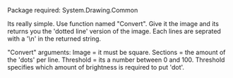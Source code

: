 Package required: System.Drawing.Common


Its really simple.
Use function named "Convert".
Give it the image and its returns you the 'dotted line' version of the image.
Each lines are seprated with a '\n' in the returned string.

"Convert" arguments:
Image = it must be square.
Sections = the amount of the 'dots' per line.
Threshold = its a number between 0 and 100.
Threshold specifies which amount of brightness is required to put 'dot'.
